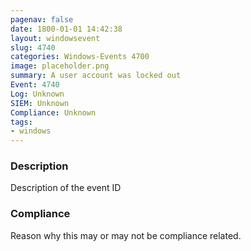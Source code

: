 ```yaml
---
pagenav: false
date: 1800-01-01 14:42:38
layout: windowsevent
slug: 4740
categories: Windows-Events 4700
image: placeholder.png
summary: A user account was locked out
Event: 4740
Log: Unknown
SIEM: Unknown
Compliance: Unknown
tags:
- windows
---
```


### Description

Description of the event ID

### Compliance

Reason why this may or may not be compliance related.
